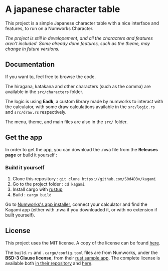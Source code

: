 # A japanese character table

This project is a simple Japanese character table with a nice interface and features, to run on a Numworks Character.

*The project is still in developement, and all the characters and features aren't included. Some already done features, such as the theme, may change in future versions.*

## Documentation
If you want to, feel free to browse the code.

The hiragana, katakana and other characters (such as the comma) are available in the `src/characters` folder.

The logic is using **Eadk**, a custom library made by numworks to interact with the calculator, with some draw calculations available in the `src/logic.rs` and `src/draw.rs` respectively.

The menu, theme, and main files are also in the `src/` folder.

## Get the app
In order to get the app, you can download the .nwa file from the **Releases page** or build it yourself :

### Build it yourself
1. Clone this repository : `git clone https://github.com/S0d4D3v/kagami`
2. Go to the project folder : `cd kagami`
3. Install cargo with [rustup](https://rustup.rs/)
4. Build : `cargo build`

Go to [Numworks's app installer](https://my.numworks.com/apps), connect your calculator and find the Kagami app (either with .nwa if you downloaded it, or with no extension if built yourself).

## License
This project uses the MIT license. 
A copy of the license can be found [here](https://github.com/S0d4D3v/kagami/blob/master/LICENSE).

The `build.rs` and `.cargo/config.toml` files are from Numworks, under the **BSD-3 Clause license**, from their [rust sample app](https://github.com/numworks/epsilon-sample-app-rust). 
The complete license is available both [in their repository](https://github.com/numworks/epsilon-sample-app-rust/blob/master/LICENSE) and [here](https://github.com/S0d4D3v/kagami/blob/master/NW_LICENSE).
